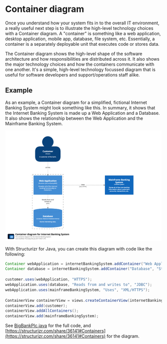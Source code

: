 # Container diagram

Once you understand how your system fits in to the overall IT environment, a really useful next step is to illustrate the high-level technology choices with a Container diagram. A "container" is something like a web application, desktop application, mobile app, database, file system, etc. Essentially, a container is a separately deployable unit that executes code or stores data.

The Container diagram shows the high-level shape of the software architecture and how responsibilities are distributed across it. It also shows the major technology choices and how the containers communicate with one another. It's a simple, high-level technology focussed diagram that is useful for software developers and support/operations staff alike.

## Example

As an example, a Container diagram for a simplified, fictional Internet Banking System might look something like this. In summary, it shows that the Internet Banking System is made up a Web Application and a Database. It also shows the relationship between the Web Application and the Mainframe Banking System.

![An example Container diagram](images/container-diagram-1.png)

With Structurizr for Java, you can create this diagram with code like the following:

```java
Container webApplication = internetBankingSystem.addContainer("Web Application", "Provides all of the Internet banking functionality to customers.", "Java and Spring MVC");
Container database = internetBankingSystem.addContainer("Database", "Stores interesting data.", "Relational Database Schema");

customer.uses(webApplication, "HTTPS");
webApplication.uses(database, "Reads from and writes to", "JDBC");
webApplication.uses(mainframeBankingSystem, "Uses", "XML/HTTPS");

ContainerView containerView = views.createContainerView(internetBankingSystem, "Containers", "The container diagram for the Internet Banking System.");
containerView.add(customer);
containerView.addAllContainers();
containerView.add(mainframeBankingSystem);
```

See [BigBankPlc.java](https://github.com/structurizr/java/blob/master/structurizr-examples/src/com/structurizr/example/BigBankPlc.java) for the full code, and [https://structurizr.com/share/36141#Containers](https://structurizr.com/share/36141#Containers) for the diagram.